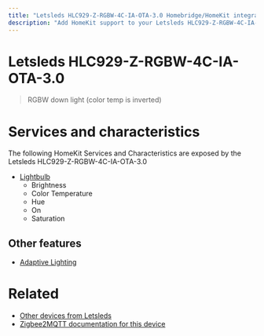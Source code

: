```yaml
---
title: "Letsleds HLC929-Z-RGBW-4C-IA-OTA-3.0 Homebridge/HomeKit integration"
description: "Add HomeKit support to your Letsleds HLC929-Z-RGBW-4C-IA-OTA-3.0, using Homebridge, Zigbee2MQTT and homebridge-z2m."
---
```

<!---
This file has been GENERATED using src/docgen/docgen.ts
DO NOT EDIT THIS FILE MANUALLY!
-->
# Letsleds HLC929-Z-RGBW-4C-IA-OTA-3.0
> RGBW down light (color temp is inverted)


# Services and characteristics
The following HomeKit Services and Characteristics are exposed by
the Letsleds HLC929-Z-RGBW-4C-IA-OTA-3.0

* [Lightbulb](../../light.md)
  * Brightness
  * Color Temperature
  * Hue
  * On
  * Saturation


## Other features
* [Adaptive Lighting](../../light.md)


# Related
* [Other devices from Letsleds](../index.md#letsleds)
* [Zigbee2MQTT documentation for this device](https://www.zigbee2mqtt.io/devices/HLC929-Z-RGBW-4C-IA-OTA-3.0.html)